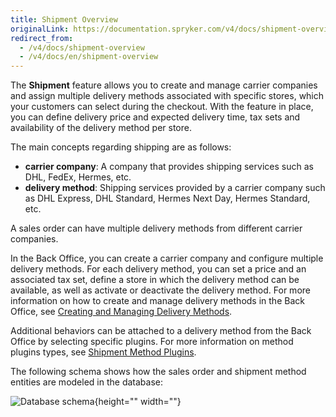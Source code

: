 ```yaml
---
title: Shipment Overview
originalLink: https://documentation.spryker.com/v4/docs/shipment-overview
redirect_from:
  - /v4/docs/shipment-overview
  - /v4/docs/en/shipment-overview
---
```


The **Shipment** feature allows you to create and manage carrier companies and assign multiple delivery methods associated with specific stores, which your customers can select during the checkout. With the feature in place, you can define delivery price and expected delivery time, tax sets and availability of the delivery method per store.

The main concepts regarding shipping are as follows:

* **carrier company**: A company that provides shipping services such as DHL, FedEx, Hermes, etc.
* **delivery method**: Shipping services provided by a carrier company such as DHL Express, DHL Standard, Hermes Next Day, Hermes Standard, etc.

A sales order can have multiple delivery methods from different carrier companies.

In the Back Office, you can create a carrier company and configure multiple delivery methods. For each delivery method, you can set a price and an associated tax set, define a store in which the delivery method can be available, as well as activate or deactivate the delivery method. For more information on how to create and manage delivery methods in the Back Office, see [Creating and Managing Delivery Methods](/docs/scos/dev/user-guides/202001.0/back-office-user-guide/administration/shipment/creating-and-managing-delivery-methods.html). 

Additional behaviors can be attached to a delivery method from the Back Office by selecting specific plugins. For more information on method plugins types, see [Shipment Method Plugins](/docs/scos/dev/features/202001.0/shipment/shipment-method-plugins.html).

The following schema shows how the sales order and shipment method entities are modeled in the database:

![Database schema](https://spryker.s3.eu-central-1.amazonaws.com/docs/Features/Shipment/Shipment+Overview/shipment-database-schema.png){height="" width=""}
